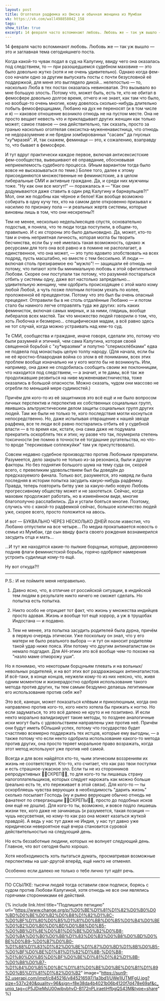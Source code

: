 ```yaml
---
layout: post
title: Оголтелая радфемка из Омска и обычная женщина из Мумбаи
vk: https://vk.com/wall498858042_158
tags: 
show_title: true
excerpt: 14 февраля часто вспоминают любовь. Любовь же — так уж вышло — это и заглавная тема сегодняшнего поста.
---
```

14 февраля часто вспоминают любовь. Любовь же — так уж вышло — это и заглавная тема сегодняшнего поста.

Когда какой-то чувак подал в суд на Калугину, ввиду чего она оказалась под следствием, то — при разошедшемся судебном маховике — это было довольно жутко (хотя и не очень удивительно). Однако когда фем-соо начали одно за другим выпускать посты с почти безусловной её поддержкой, для меня это выглядело дикой... нелепостью — то, насколько Люба в тех постах оказалась невиноватая. Это вызывало во мне большую злость. Потому что, может быть, есть те, кто не обитал в фемосфере довольно долгое время, отчего и не знает, как там что было, но вообще-то очень многие, кому довелось сколько-нибудь длительно побыть фемосферщицами, Любаню на дух не переносят (и в том числе и я) — каковое отношение возникло отнюдь не на пустом месте. Она не просто вещает невесть что и прикладывает других женщин как только может; самое главное — она действительно, так сказать, просто за гранью насколько оголтелая сексистка-мужененавистница, что отнюдь не недоразумение и не бредни зомбированных "сасаек" да гнусных "ху\*мразей". И, так скажем, феминаци — это, к сожалению, взаправду то, что бывает в фемосфере.

И тут вдруг практически каждое первое, включая антисексистские фем-сообщества, вывешивают её оправдание, обосновывая неприемлемость судебного процесса. (Иным вариантом тогда было вовсе не высказываться по теме.) Более того, далее к этому присоединяются множественные не феминистские, а в целом либеральные СМИ и активные граждане. Да, и среди них мужчины тоже. "Ну как они все могут!" — поражалась я — "Как они додумываются даже ставить в один ряд Калугину и барнаульцев?!" Мол, они же подобны как чёрное и белое! Как вообще возможно собирать в одну кучу тех, кто на самом деле откровенно призывал к насилию по признаку пола — и реальных жертв системы, которые виновны лишь в том, что они нескрепны?!

Тем не менее, несколько недель/месяцев спустя, основательно подостыв, я поняла, что те люди тогда поступили, в общем-то, правильно. И с их стороны это было дальновидно. Да, может, кто-то там и очень неприятная личность, которая могла бы творить бесчинства, если бы у неё имелась такая возможность, однако ж ресурсами для того она всё равно и в помине не располагает, а единственное, что она может, — это тупо ядовито злобствовать на всех подряд, пусть масштабно, но вместе с тем бессильно. И люди — включая столь презираемое ею "мужло"! — защищали её отнюдь не потому, что питают хотя бы минимальную любовь к этой офигительной Любови. Скорее они поступали так потому, что разумней постараться отбить у системы одну, даже вот настолько запредельно... удивительную женщину, чем одобрить происходящее с этой мало кому любой Любой, а чуть позже плотным потоком уехать по колее, проложенной её прецедентом. Потому что это был бы очень опасный прецедент. Отправили бы в не столь отдалённые Любаню — и потом стало бы намного легче отправлять туда же других: хоть каких феминисток, включая самых мирных, и за ними, глядишь, вообще либералов всех мастей. Так что множество людей говорили о том, что, хоть Любочка и безмерно... специфическая мадам, а всё равно здесь не тот случай, когда можно устраивать над кем-то суд.

Те СМИ, сообщества и граждане, иначе говоря, сделали это, потому что были разумней и этичней, чем сама Калугина, которая своей священной борьбой с "ху\*мразями" и попутно "спермохлёбками" едва не подвела под монастырь целую толпу народу. (Для начала, если бы не её яростно-блаародная война со злом в её понимании, всех этих проблем вообще изначально ни у кого могло бы не возникнуть. Или, например, она даже не сподобилась сообщить своим же поклонницам, что находится под следствием, — а значит, и те дамы, всё так же продолжавшие резвиться на ниве мужененавистничества, тоже оказались в большой опасности. Можно сказать, чудом они массово не огребли по меньшей мере судимостей.)

Причём для кого-то из её защитников это всё ещё и не было вопросом личных перспектив и перспектив их собственных социальных групп, явившись альтруистическим делом защиты социальных групп других людей. Там же были не только те, кого последствия могли коснуться непосредственно. Но, даже испытывая отвращение к нашей звязде радфема, все те люди всё равно постарались отбить её у судебной власти — в то время как, кстати, она сама даже не подумала прекратить оскорблять тех и этих; ну разве что так, поумерила степень токсичности (не помню в точности её тогдашние ругательства, но что-то вроде "персиковые соплежуйки" там уж присутствовало).

Совсем недавно судебное производство против Любоньки прекратили. Разумеется, дело закрыто не только из-за резонанса, были и другие факторы. Но без поднятия большого шума на тему суда он, скорей всего, с превеликим удовольствием был бы доведён до предсказуемого финала. Только вот, разумеется, это навряд ли была последняя в истории попытка засудить какую-нибудь радфемку. Правда, теперь повторить битву уже за какую-либо новую Любовь прогрессивному обществу может и не захотеться. Сейчас, когда маховик продолжает работать, но в изменённом виде, многие благополучно расслабились. Да и устали бояться многие. Поэтому, случись что с какой-то радфемкой сейчас, большое количество людей уже, скорее всего, просто положится на авось.

И вот — БУКВАЛЬНО ЧЕРЕЗ НЕСКОЛЬКО ДНЕЙ после известия, что Любаню отпустили на все четыре... По медиа прокатывается новость о семье из Мумбаи, где сын ввиду факта своего рождения вознамерился засудить отца и мать...

...И тут же находятся какие-то пылкие борцуньи, которые, дерзновенно подняв флаги феминистской борьбы, горячо одобряют намерения устроить судилище кому-то ещё.

Ну вот откуда?!!

___

P.S.: И не поймите меня неправильно. 

1. Давно ясно, что, в отличие от российской ситуации, в индийской тем людям в результате никто ничего не сможет сделать. Но попытка есть попытка.

2. Никто особо не отрицает тот факт, что жизнь у множества индийцев просто адовая. Жизнь и вообще тот ещё хоррор, а уж в трущобах Индостана — и подавно. 

3. Тем не менее, эта попытка засудить родителей была дурна, причём в первую очередь этически. Уже поскольку он знал, что у его матери не было реального выбора — и тут он наносит родителям такой удар ниже пояса. Или потому что другим антинаталистам он немало подгадил. Для АН-этики это всё вообще чем-то похоже на "назло маме отморожу уши". 

Но я понимаю, что некоторым борцуньям плевать и на вольных/невольных родителей, и на вот этих вот раздражающих антинаталистов. И всё-таки, в конце концов, неужели кому-то из них неясно, что, живя одним моментом и жизнерадостно одобряя использование такого метода против других, ты тем самым бездумно делаешь легитимным его использование против себя же?

Это всё, канешн, может показаться клёвым и приколюшным, когда оно направлено против кого-то, кого некто хотела бы прижать к ногтю. Но если задуматься, то это всё далеко не круто и не позитивно. И если некто морально валидизирует такие методы, то позднее аналогичные иски могут быть с удовольствием направлены уже против неё. Причём они будут иметь бОльший успех, потому что государство будет счастливо всемерно поддержать тех истцов, которые ему выгодны, — а также потому что если некто одобрила использование какого-то метода против других, она просто теряет моральное право возражать, когда этот метод используют уже против неё самой. 

Всегда и для всех найдётся кто-то, чьим этическим воззрениям их жизнь не соответствует. Кто-то, кто считает, что как раз твои поступки и есть страшное-ужасное зло. Если ты не из сторонников репродуктивных 🙏🏻СКРЕП🙏🏻, то для кого-то ты лишаешь страну налогоплательщиков, которых следует нарожать как можно больше (реально есть те, кто переживает в этой связи). Для кого-то — ты оскорбляешь чувства верующих в необходимость "дарить жизнь" сколько посылает Господь (ну и рьяно верующие обычно отнюдь не фанатеют по отвергающим 🙏🏻СКРЕПЫ🙏🏻, просто до подобных исков они ещё не дошли). Для кого-то ты, возможно, и вовсе подло лишаешь жизни тех, кого даже не зачинаешь (и разумеется, такая позиция — чушь несусветная, но кому-то как раз она может казаться жуткой правдой). А ведь у нас тут даже не Индия, у нас тут давно уже юридически невероятное ещё вчера становится суровой действительностью на следующий день. 

Но есть беззаботные людини, которых не волнует следующий день. Главное, что вот сегодня было хорошо. 

Хотя необходимость хоть пытаться думать, просматривая возможные перспективы на шаг-другой вперёд, ещё никто не отменял. 

Особенно если далеко не только о тебе лично тут идёт речь.

_________________________________________

ПО ССЫЛКЕ: тысячи людей тогда оставили свои подписи, борясь с судом против Любови Калугиной, хотя отнюдь не все они являлись горячими сторонниками её действий.

{% include link.html title="Подпишите петицию" url="https://www.change.org/p/%D0%BE%D1%81%D1%82%D0%B0%D0%BD%D0%BE%D0%B2%D0%B8%D1%82%D1%8C-%D0%BF%D1%80%D0%B5%D1%81%D0%BB%D0%B5%D0%B4%D0%BE%D0%B2%D0%B0%D0%BD%D0%B8%D0%B5-%D0%BB%D1%8E%D0%B1%D0%BE%D0%B2%D0%B8-%D0%BA%D0%B0%D0%BB%D1%83%D0%B3%D0%B8%D0%BD%D0%BE%D0%B9-%D0%B7%D0%B0-%D1%88%D1%83%D1%82%D0%BE%D1%87%D0%BD%D1%8B%D0%B5-%D0%BF%D0%BE%D1%81%D1%82%D1%8B-%D0%B8-%D1%80%D0%B5%D0%BF%D0%BE%D1%81%D1%82%D1%8B-%D0%B8%D0%B7-%D1%84%D0%B5%D0%BC%D1%81%D0%BE%D0%BE%D0%B1%D1%89%D0%B5%D1%81%D1%82%D0%B2" image="https://sun9-52.userapi.com/impf/c845216/v845216597/1a3bd1/UWe1lUTMFgU.jpg?size=537x240&quality=96&sign=f8e38da4b4021b06b4120f7d478e69af&c_uniq_tag=cP5JDieMsU00wibvbhvD-B172nPLiraetiHfbgQS43M&type=share" %}
